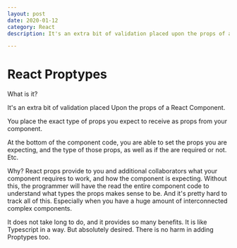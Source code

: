 ```yaml
---
layout: post
date: 2020-01-12
category: React
description: It's an extra bit of validation placed upon the props of a React Component. You place the exact type of props you expect to receive as props from your component.

---
```

 

# React Proptypes

What is it? 

It's an extra bit of validation placed Upon the props of a React Component.

You place the exact type of props you expect to receive as props from your component.

<Component stringProp="I am a string" /> 

At the bottom of the component code, you are able to set the props you are expecting, and the type of those props, as well as if the are required or not. Etc.

Why?
React props provide to you and additional collaborators what your component requires to work, and how the component is expecting. Without this, the programmer will have the read the entire component code to understand what types the props makes sense to be. And it's pretty hard to track all of this. Especially when you have a huge amount of interconnected complex components.

It does not take long to do, and it provides so many benefits. It is like Typescript in a way. But absolutely desired. There is no harm in adding Proptypes too.
